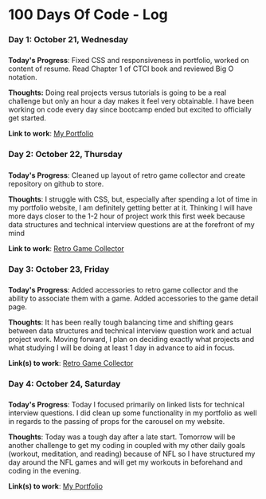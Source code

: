 # 100 Days Of Code - Log

### Day 1: October 21, Wednesday
#####

**Today's Progress**: Fixed CSS and responsiveness in portfolio, worked on content of resume. Read Chapter 1 of CTCI book and reviewed Big O notation.

**Thoughts:** Doing real projects versus tutorials is going to be a real challenge but only an hour a day makes it feel very obtainable. I have been working on code every day since bootcamp ended but excited to officially get started.

**Link to work**: [My Portfolio](http://www.briankelly.dev)


### Day 2: October 22, Thursday
#####

**Today's Progress**: Cleaned up layout of retro game collector and create repository on github to store.

**Thoughts**: I struggle with CSS, but, especially after spending a lot of time in my portfolio website, I am definitely getting better at it. Thinking I will have more days closer to the 1-2 hour of project work this first week because data structures and technical interview questions are at the forefront of my mind 

**Link to work**: [Retro Game Collector](https://github.com/brianjkelly/retro-game-collector)


### Day 3: October 23, Friday
#####

**Today's Progress**: Added accessories to retro game collector and the ability to associate them with a game. Added accessories to the game detail page.

**Thoughts**: It has been really tough balancing time and shifting gears between data structures and technical interview question work and actual project work. Moving forward, I plan on deciding exactly what projects and what studying I will be doing at least 1 day in advance to aid in focus.

**Link(s) to work**: [Retro Game Collector](https://github.com/brianjkelly/retro-game-collector)

### Day 4: October 24, Saturday
#####

**Today's Progress**: Today I focused primarily on linked lists for technical interview questions. I did clean up some functionality in my portfolio as well in regards to the passing of props for the carousel on my website.

**Thoughts**: Today was a tough day after a late start. Tomorrow will be another challenge to get my coding in coupled with my other daily goals (workout, meditation, and reading) because of NFL so I have structured my day around the NFL games and will get my workouts in beforehand and coding in the evening.

**Link(s) to work**: [My Portfolio](http://www.briankelly.dev)